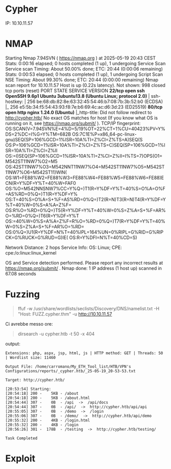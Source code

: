 # Cypher

IP: 10.10.11.57

<!-- https://www.hyhforever.top/htb-cypher/ -->

# NMAP

Starting Nmap 7.94SVN ( https://nmap.org ) at 2025-05-19 20:43 CEST
Stats: 0:00:16 elapsed; 0 hosts completed (1 up), 1 undergoing Service Scan
Service scan Timing: About 50.00% done; ETC: 20:44 (0:00:06 remaining)
Stats: 0:00:53 elapsed; 0 hosts completed (1 up), 1 undergoing Script Scan
NSE Timing: About 99.30% done; ETC: 20:44 (0:00:00 remaining)
Nmap scan report for 10.10.11.57
Host is up (0.22s latency).
Not shown: 998 closed tcp ports (reset)
PORT   STATE SERVICE VERSION
**22/tcp open  ssh     OpenSSH 9.6p1 Ubuntu 3ubuntu13.8 (Ubuntu Linux; protocol 2.0)**
| ssh-hostkey: 
|   256 be:68:db:82:8e:63:32:45:54:46:b7:08:7b:3b:52:b0 (ECDSA)
|_  256 e5:5b:34:f5:54:43:93:f8:7e:b6:69:4c:ac:d6:3d:23 (ED25519)
**80/tcp open  http    nginx 1.24.0 (Ubuntu)**
|_http-title: Did not follow redirect to http://cypher.htb/
No exact OS matches for host (If you know what OS is running on it, see https://nmap.org/submit/ ).
TCP/IP fingerprint:
OS:SCAN(V=7.94SVN%E=4%D=5/19%OT=22%CT=1%CU=40423%PV=Y%DS=2%DC=I%G=Y%TM=682B
OS:7C1E%P=x86_64-pc-linux-gnu)SEQ(SP=106%GCD=1%ISR=10A%TI=Z%CI=Z%TS=A)SEQ(S
OS:P=106%GCD=1%ISR=10A%TI=Z%CI=Z%TS=C)SEQ(SP=106%GCD=1%ISR=10A%TI=Z%CI=Z%II
OS:=I)SEQ(SP=106%GCD=1%ISR=10A%TI=Z%CI=Z%II=I%TS=7)OPS(O1=M542ST11NW7%O2=M5
OS:42ST11NW7%O3=M542NNT11NW7%O4=M542ST11NW7%O5=M542ST11NW7%O6=M542ST11)WIN(
OS:W1=FE88%W2=FE88%W3=FE88%W4=FE88%W5=FE88%W6=FE88)ECN(R=Y%DF=Y%T=40%W=FAF0
OS:%O=M542NNSNW7%CC=Y%Q=)T1(R=Y%DF=Y%T=40%S=O%A=O%F=AS%RD=0%Q=)T1(R=Y%DF=Y%
OS:T=40%S=O%A=S+%F=AS%RD=0%Q=)T2(R=N)T3(R=N)T4(R=Y%DF=Y%T=40%W=0%S=A%A=Z%F=
OS:R%O=%RD=0%Q=)T5(R=Y%DF=Y%T=40%W=0%S=Z%A=S+%F=AR%O=%RD=0%Q=)T6(R=Y%DF=Y%T
OS:=40%W=0%S=A%A=Z%F=R%O=%RD=0%Q=)T7(R=Y%DF=Y%T=40%W=0%S=Z%A=S+%F=AR%O=%RD=
OS:0%Q=)U1(R=Y%DF=N%T=40%IPL=164%UN=0%RIPL=G%RID=G%RIPCK=G%RUCK=G%RUD=G)IE(
OS:R=Y%DFI=N%T=40%CD=S)

Network Distance: 2 hops
Service Info: OS: Linux; CPE: cpe:/o:linux:linux_kernel

OS and Service detection performed. Please report any incorrect results at https://nmap.org/submit/ .
Nmap done: 1 IP address (1 host up) scanned in 67.08 seconds

# Fuzzing

> ffuf -w /usr/share/wordlists/seclists/Discovery/DNS/namelist.txt  -H "Host: FUZZ.cypher.thm" -u http://10.10.11.57

Ci avrebbe messo ore:

> dirsearch -u cypher.htb -t 50 -x 404

output:
```
Extensions: php, aspx, jsp, html, js | HTTP method: GET | Threads: 50 | Wordlist size: 11460

Output File: /home/carromano/My_ETH_Tool_list/HTB/VPN's Configurations/reports/_cypher.htb/_25-05-19_20-53-53.txt

Target: http://cypher.htb/

[20:53:54] Starting: 
[20:54:18] 200 -    5KB - /about
[20:54:18] 200 -    5KB - /about.html
[20:54:44] 307 -    0B  - /api  ->  /api/docs
[20:54:44] 307 -    0B  - /api/  ->  http://cypher.htb/api/api
[20:55:05] 307 -    0B  - /demo  ->  /login
[20:55:06] 307 -    0B  - /demo/  ->  http://cypher.htb/api/demo
[20:55:32] 200 -    4KB - /login.html
[20:55:32] 200 -    4KB - /login
[20:56:26] 301 -  178B  - /testing  ->  http://cypher.htb/testing/

Task Completed

```

# Exploit

